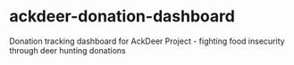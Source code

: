 # ackdeer-donation-dashboard
Donation tracking dashboard for AckDeer Project - fighting food insecurity through deer hunting donations
